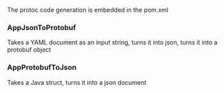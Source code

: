 The protoc code generation is embedded in the pom.xml

### AppJsonToProtobuf
Takes a YAML document as an input string, turns it into json, turns it into a protobuf object

### AppProtobufToJson
Takes a Java struct, turns it into a json document

